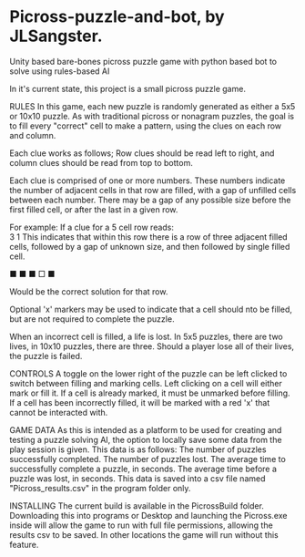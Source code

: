 # Picross-puzzle-and-bot, by JLSangster.
Unity based bare-bones picross puzzle game with python based bot to solve using rules-based AI

In it's current state, this project is a small picross puzzle game. 

RULES
In this game, each new puzzle is randomly generated as either a 5x5 or 10x10 puzzle.
As with traditional picross or nonagram puzzles, the goal is to fill every "correct" cell to make a pattern, using the clues on each row and column.

Each clue works as follows;
  Row clues should be read left to right, and column clues should be read from top to bottom.
  
  Each clue is comprised of one or more numbers. These numbers indicate the number of adjacent cells in that row are filled, with a gap of unfilled cells
  between each number. There may be a gap of any possible size before the first filled cell, or after the last in a given row.
  
  For example:
  If a clue for a 5 cell row reads:         
      3 1
  This indicates that within this row there is a row of three adjacent filled cells, followed by a gap of unknown size, and then followed by single filled cell.
  
  ■ ■ ■ □ ■
  
  Would be the correct solution for that row.
  
Optional 'x' markers may be used to indicate that a cell should nto be filled, but are not required to complete the puzzle.
  
When an incorrect cell is filled, a life is lost. In 5x5 puzzles, there are two lives, in 10x10 puzzles, there are three. Should a player lose all of their lives,
the puzzle is failed.


CONTROLS
A toggle on the lower right of the puzzle can be left clicked to switch between filling and marking cells.
Left clicking on a cell will either mark or fill it.
If a cell is already marked, it must be unmarked before filling.
If a cell has been incorrectly filled, it will be marked with a red 'x' that cannot be interacted with.

GAME DATA
As this is intended as a platform to be used for creating and testing a puzzle solving AI, the option to locally save some data from the play session is given.
This data is as follows: 
  The number of puzzles successfully completed.
  The number of puzzles lost.
  The average time to successfully complete a puzzle, in seconds.
  The average time before a puzzle was lost, in seconds.
This data is saved into a csv file named "Picross_results.csv" in the program folder only.
  
INSTALLING
The current build is available in the PicrossBuild folder. Downloading this into programs or Desktop and launching the Picross.exe inside will allow the game to run with full file permissions, allowing the results csv to be saved. In other locations the game will run without this feature.
